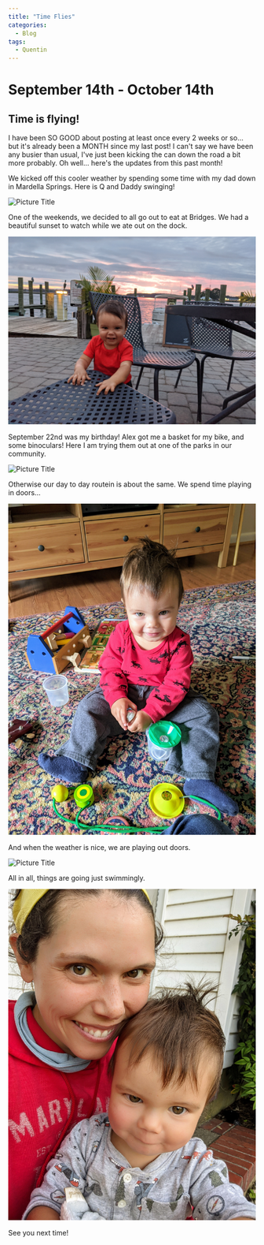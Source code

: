 ```yaml
---
title: "Time Flies"
categories:
  - Blog
tags:
  - Quentin
---
```


# September 14th - October 14th

## Time is flying!

I have been SO GOOD about posting at least once every 2 weeks or so... but it's already been a MONTH since my last post! I can't say we have been any busier than usual, I've just been kicking the can down the road a bit more probably. Oh well... here's the updates from this past month!

We kicked off this cooler weather by spending some time with my dad down in Mardella Springs. Here is Q and Daddy swinging!

![Picture Title](/assets/images/swingdads.jpg)

One of the weekends, we decided to all go out to eat at Bridges. We had a beautiful sunset to watch while we ate out on the dock.

![Picture Title](/assets/images/bridgessunset.jpg)

September 22nd was my birthday! Alex got me a basket for my bike, and some binoculars! Here I am trying them out at one of the parks in our community.

![Picture Title](/assets/images/binoc.jpg)

Otherwise our day to day routein is about the same. We spend time playing in doors...

![Picture Title](/assets/images/cuteqsitting.jpg)

And when the weather is nice, we are playing out doors.

![Picture Title](/assets/images/dandilion.jpg)

All in all, things are going just swimmingly.

![Picture Title](/assets/images/closeupmeq.jpg)

See you next time!

